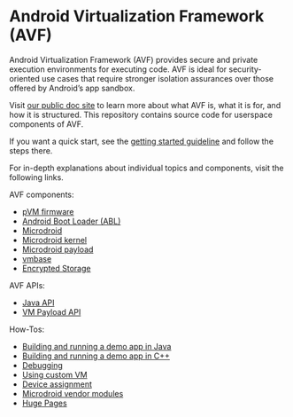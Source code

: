 # Android Virtualization Framework (AVF)

Android Virtualization Framework (AVF) provides secure and private execution environments for
executing code. AVF is ideal for security-oriented use cases that require stronger isolation
assurances over those offered by Android’s app sandbox.

Visit [our public doc site](https://source.android.com/docs/core/virtualization) to learn more about
what AVF is, what it is for, and how it is structured. This repository contains source code for
userspace components of AVF.

If you want a quick start, see the [getting started guideline](docs/getting_started.md)
and follow the steps there.

For in-depth explanations about individual topics and components, visit the following links.

AVF components:
* [pVM firmware](guest/pvmfw/README.md)
* [Android Boot Loader (ABL)](docs/abl.md)
* [Microdroid](microdroid/README.md)
* [Microdroid kernel](microdroid/kernel/README.md)
* [Microdroid payload](libs/libmicrodroid_payload_metadata/README.md)
* [vmbase](libs/libvmbase/README.md)
* [Encrypted Storage](guest/encryptedstore/README.md)

AVF APIs:
* [Java API](java/framework/README.md)
* [VM Payload API](libs/libvm_payload/README.md)

How-Tos:
* [Building and running a demo app in Java](android/MicrodroidDemoApp/README.md)
* [Building and running a demo app in C++](android/vm_demo_native/README.md)
* [Debugging](docs/debug)
* [Using custom VM](docs/custom_vm.md)
* [Device assignment](docs/device_assignment.md)
* [Microdroid vendor modules](docs/microdroid_vendor_modules.md)
* [Huge Pages](docs/hugepages.md)
